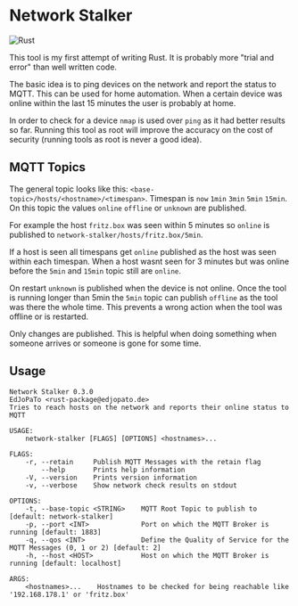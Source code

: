 # Network Stalker
![Rust](https://github.com/EdJoPaTo/network-stalker/workflows/Rust/badge.svg)

This tool is my first attempt of writing Rust.
It is probably more "trial and error" than well written code.

The basic idea is to ping devices on the network and report the status to MQTT.
This can be used for home automation.
When a certain device was online within the last 15 minutes the user is probably at home.

In order to check for a device `nmap` is used over `ping` as it had better results so far.
Running this tool as root will improve the accuracy on the cost of security (running tools as root is never a good idea).

## MQTT Topics

The general topic looks like this: `<base-topic>/hosts/<hostname>/<timespan>`.
Timespan is `now` `1min` `3min` `5min` `15min`.
On this topic the values `online` `offline` or `unknown` are published.

For example the host `fritz.box` was seen within 5 minutes so `online` is published to `network-stalker/hosts/fritz.box/5min`.

If a host is seen all timespans get `online` published as the host was seen within each timespan.
When a host wasnt seen for 3 minutes but was online before the `5min` and `15min` topic still are `online`.

On restart `unknown` is published when the device is not online.
Once the tool is running longer than 5min the `5min` topic can publish `offline` as the tool was there the whole time.
This prevents a wrong action when the tool was offline or is restarted.

Only changes are published.
This is helpful when doing something when someone arrives or someone is gone for some time.

## Usage

```plaintext
Network Stalker 0.3.0
EdJoPaTo <rust-package@edjopato.de>
Tries to reach hosts on the network and reports their online status to MQTT

USAGE:
    network-stalker [FLAGS] [OPTIONS] <hostnames>...

FLAGS:
    -r, --retain     Publish MQTT Messages with the retain flag
        --help       Prints help information
    -V, --version    Prints version information
    -v, --verbose    Show network check results on stdout

OPTIONS:
    -t, --base-topic <STRING>    MQTT Root Topic to publish to [default: network-stalker]
    -p, --port <INT>             Port on which the MQTT Broker is running [default: 1883]
    -q, --qos <INT>              Define the Quality of Service for the MQTT Messages (0, 1 or 2) [default: 2]
    -h, --host <HOST>            Host on which the MQTT Broker is running [default: localhost]

ARGS:
    <hostnames>...    Hostnames to be checked for being reachable like '192.168.178.1' or 'fritz.box'
```
